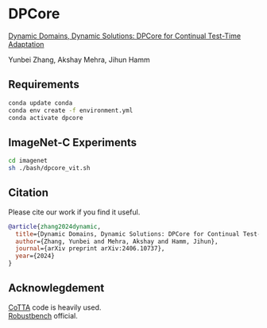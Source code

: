 # DPCore
[Dynamic Domains, Dynamic Solutions: DPCore for Continual Test-Time Adaptation](https://arxiv.org/pdf/2406.10737)

Yunbei Zhang, Akshay Mehra, Jihun Hamm

## Requirements
```bash
conda update conda
conda env create -f environment.yml
conda activate dpcore 
```

## ImageNet-C Experiments

```bash
cd imagenet
sh ./bash/dpcore_vit.sh
```


## Citation
Please cite our work if you find it useful.
```bibtex
@article{zhang2024dynamic,
  title={Dynamic Domains, Dynamic Solutions: DPCore for Continual Test-Time Adaptation},
  author={Zhang, Yunbei and Mehra, Akshay and Hamm, Jihun},
  journal={arXiv preprint arXiv:2406.10737},
  year={2024}
}
```

## Acknowlegdement
[CoTTA](https://github.com/qinenergy/cotta) code is heavily used. \
[Robustbench](https://github.com/RobustBench/robustbench) official.